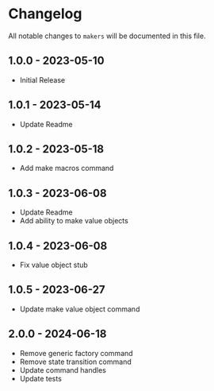 # Changelog

All notable changes to `makers` will be documented in this file.

## 1.0.0 - 2023-05-10

- Initial Release


## 1.0.1 - 2023-05-14

- Update Readme


## 1.0.2 - 2023-05-18

- Add make macros command


## 1.0.3 - 2023-06-08

- Update Readme
- Add ability to make value objects


## 1.0.4 - 2023-06-08

- Fix value object stub


## 1.0.5 - 2023-06-27

- Update make value object command


## 2.0.0 - 2024-06-18

- Remove generic factory command
- Remove state transition command
- Update command handles
- Update tests
